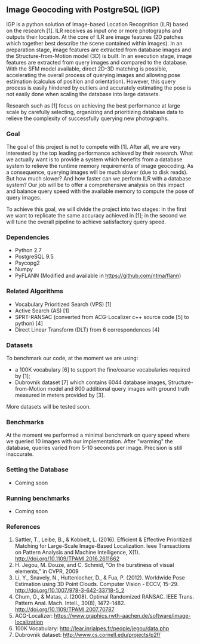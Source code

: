 ## Image Geocoding with PostgreSQL (IGP) ##

IGP is a python solution of Image-based Location Recognition (ILR) based on the research [1]. ILR receives as input one or more photographs and outputs their location. At the core of ILR are image features (2D patches which together best describe the scene contained within images). In an preparation stage, image features are extracted from database images and the Structure-from-Motion model (3D) is built. In an execution stage, image features are extracted from query images and compared to the database. With the SFM model available, direct 2D-3D matching is possible, accelerating the overall process of querying images and allowing pose estimation (calculus of position and orientation). However, this query process is easily hindered by outliers and accurately estimating the pose is not easily done when scaling the database into large datasets.

Research such as [1] focus on achieving the best performance at large scale by carefully selecting, organizing and prioritizing database data to relieve the complexity of successfully querying new photographs.

### Goal ###

The goal of this project is not to compete with [1]. After all, we are very interested by the top leading performance achieved by their research. What we actually want is to provide a system which benefits from a database system to relieve the runtime memory requirements of image geocoding. As a consequence, querying images will be much slower (due to disk reads). But how much slower? And how faster can we perform ILR with a database system? Our job will be to offer a comprehensive analysis on this impact and balance query speed with the available memory to compute the pose of query images.

To achieve this goal, we will divide the project into two stages: in the first we want to replicate the same accuracy achieved in [1]; in the second we will tune the overall pipeline to achieve satisfactory query speed.

### Dependencies ###
* Python 2.7
* PostgreSQL 9.5
* Psycopg2
* Numpy
* PyFLANN (Modified and available in https://github.com/ntma/flann)

### Related Algorithms ###
* Vocabulary Prioritized Search (VPS) [1]
* Active Search (AS) [1]
* SPRT-RANSAC (converted from ACG-Localizer c++ source code [5] to python) [4]
* Direct Linear Transform (DLT) from 6 correspondences [4]

### Datasets ###

To benchmark our code, at the moment we are using:
* a 100K vocabulary [6] to support the fine/coarse vocabularies required by [1];
* Dubrovnik dataset [7] which contains 6044 database images, Structure-from-Motion model and 800 additional query images with ground truth measured in meters provided by [3]. 

More datasets will be tested soon.

### Benchmarks ###

At the moment we performed a minimal benchmark on query speed where we queried 10 images with our implementation. After "warming" the database, queries varied from 5-10 seconds per image. Precision is still inaccurate.

### Setting the Database ###
* Coming soon

### Running benchmarks ###
* Coming soon

### References ###

1. Sattler, T., Leibe, B., & Kobbelt, L. (2016). Efficient & Effective Prioritized Matching for Large-Scale Image-Based Localization. Ieee Transactions on Pattern Analysis and Machine Intelligence, X(1). http://doi.org/10.1109/TPAMI.2016.2611662
2. H. Jegou, M. Douze, and C. Schmid, “On the burstiness of visual elements,” in CVPR, 2009
3. Li, Y., Snavely, N., Huttenlocher, D., & Fua, P. (2012). Worldwide Pose Estimation using 3D Point Clouds. Computer Vision - ECCV, 15–29. http://doi.org/10.1007/978-3-642-33718-5_2
4. Chum, O., & Matas, J. (2008). Optimal Randomized RANSAC. IEEE Trans. Pattern Anal. Mach. Intell., 30(8), 1472–1482. http://doi.org/10.1109/TPAMI.2007.70787
5. ACG-Localizer: https://www.graphics.rwth-aachen.de/software/image-localization
6. 100K Vocabulary: http://lear.inrialpes.fr/people/jegou/data.php
7. Dubrovnik dataset: http://www.cs.cornell.edu/projects/p2f/